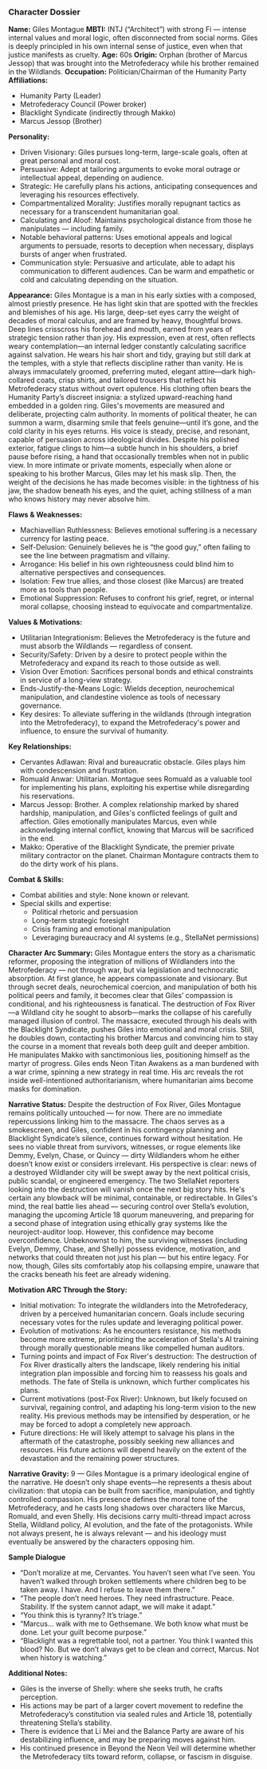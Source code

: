 ### Character Dossier

**Name:** Giles Montague
**MBTI:** INTJ (“Architect”) with strong Fi — intense internal values and moral logic, often disconnected from social norms. Giles is deeply principled in his own internal sense of justice, even when that justice manifests as cruelty.
**Age:** 60s
**Origin:** Orphan (brother of Marcus Jessop) that was brought into the Metrofederacy while his brother remained in the Wildlands.
**Occupation:** Politician/Chairman of the Humanity Party
**Affiliations:** 
- Humanity Party (Leader)
- Metrofederacy Council (Power broker)
- Blacklight Syndicate (indirectly through Makko)
- Marcus Jessop (Brother)

**Personality:**
- Driven Visionary: Giles pursues long-term, large-scale goals, often at great personal and moral cost.
- Persuasive: Adept at tailoring arguments to evoke moral outrage or intellectual appeal, depending on audience.
- Strategic: He carefully plans his actions, anticipating consequences and leveraging his resources effectively.
- Compartmentalized Morality: Justifies morally repugnant tactics as necessary for a transcendent humanitarian goal.
- Calculating and Aloof: Maintains psychological distance from those he manipulates — including family.
- Notable behavioral patterns: Uses emotional appeals and logical arguments to persuade, resorts to deception when necessary, displays bursts of anger when frustrated.
- Communication style: Persuasive and articulate, able to adapt his communication to different audiences. Can be warm and empathetic or cold and calculating depending on the situation.

**Appearance:** 
Giles Montague is a man in his early sixties with a composed, almost priestly presence. He has light skin that are spotted with the freckles and blemishes of his age. His large, deep-set eyes carry the weight of decades of moral calculus, and are framed by heavy, thoughtful brows. Deep lines crisscross his forehead and mouth, earned from years of strategic tension rather than joy. His expression, even at rest, often reflects weary contemplation—an internal ledger constantly calculating sacrifice against salvation.
He wears his hair short and tidy, graying but still dark at the temples, with a style that reflects discipline rather than vanity. He is always immaculately groomed, preferring muted, elegant attire—dark high-collared coats, crisp shirts, and tailored trousers that reflect his Metrofederacy status without overt opulence. His clothing often bears the Humanity Party’s discreet insignia: a stylized upward-reaching hand embedded in a golden ring.
Giles's movements are measured and deliberate, projecting calm authority. In moments of political theater, he can summon a warm, disarming smile that feels genuine—until it’s gone, and the cold clarity in his eyes returns. His voice is steady, precise, and resonant, capable of persuasion across ideological divides. Despite his polished exterior, fatigue clings to him—a subtle hunch in his shoulders, a brief pause before rising, a hand that occasionally trembles when not in public view.
In more intimate or private moments, especially when alone or speaking to his brother Marcus, Giles may let his mask slip. Then, the weight of the decisions he has made becomes visible: in the tightness of his jaw, the shadow beneath his eyes, and the quiet, aching stillness of a man who knows history may never absolve him.

**Flaws & Weaknesses:**
- Machiavellian Ruthlessness: Believes emotional suffering is a necessary currency for lasting peace.
- Self-Delusion: Genuinely believes he is “the good guy,” often failing to see the line between pragmatism and villainy.
- Arrogance: His belief in his own righteousness could blind him to alternative perspectives and consequences.
- Isolation: Few true allies, and those closest (like Marcus) are treated more as tools than people.
- Emotional Suppression: Refuses to confront his grief, regret, or internal moral collapse, choosing instead to equivocate and compartmentalize.


**Values & Motivations:**
- Utilitarian Integrationism: Believes the Metrofederacy is the future and must absorb the Wildlands — regardless of consent.
- Security/Safety: Driven by a desire to protect people within the Metrofederacy and expand its reach to those outside as well.
- Vision Over Emotion: Sacrifices personal bonds and ethical constraints in service of a long-view strategy.
- Ends-Justify-the-Means Logic: Wields deception, neurochemical manipulation, and clandestine violence as tools of necessary governance.
- Key desires: To alleviate suffering in the wildlands (through integration into the Metrofederacy), to expand the Metrofederacy's power and influence, to ensure the survival of humanity.


**Key Relationships:**
- Cervantes Adlawan:  Rival and bureaucratic obstacle. Giles plays him with condescension and frustration.
- Romuald Anwar: Utilitarian. Montague sees Romuald as a valuable tool for implementing his plans, exploiting his expertise while disregarding his reservations.
- Marcus Jessop: Brother. A complex relationship marked by shared hardship, manipulation, and Giles's conflicted feelings of guilt and affection. Giles emotionally manipulates Marcus, even while acknowledging internal conflict, knowing that Marcus will be sacrificed in the end.
- Makko: Operative of the Blacklight Syndicate, the premier private military contractor on the planet. Chairman Montagure contracts them to do the dirty work of his plans.


**Combat & Skills:**
- Combat abilities and style: None known or relevant.
- Special skills and expertise: 
    - Political rhetoric and persuasion
    - Long-term strategic foresight
    - Crisis framing and emotional manipulation
    - Leveraging bureaucracy and AI systems (e.g., StellaNet permissions)

**Character Arc Summary:**
Giles Montague enters the story as a charismatic reformer, proposing the integration of millions of Wildlanders into the Metrofederacy — not through war, but via legislation and technocratic absorption. At first glance, he appears compassionate and visionary. But through secret deals, neurochemical coercion, and manipulation of both his political peers and family, it becomes clear that Giles’ compassion is conditional, and his righteousness is fanatical.
The destruction of Fox River—a Wildland city he sought to absorb—marks the collapse of his carefully managed illusion of control. The massacre, executed through his deals with the Blacklight Syndicate, pushes Giles into emotional and moral crisis. Still, he doubles down, contacting his brother Marcus and convincing him to stay the course in a moment that reveals both deep guilt and deeper ambition. He manipulates Makko with sanctimonious lies, positioning himself as the martyr of progress.
Giles ends Neon Titan Awakens as a man burdened with a war crime, spinning a new strategy in real time. His arc reveals the rot inside well-intentioned authoritarianism, where humanitarian aims become masks for domination.

**Narrative Status:**
Despite the destruction of Fox River, Giles Montague remains politically untouched — for now. There are no immediate repercussions linking him to the massacre. The chaos serves as a smokescreen, and Giles, confident in his contingency planning and Blacklight Syndicate’s silence, continues forward without hesitation. He sees no viable threat from survivors, witnesses, or rogue elements like Demmy, Evelyn, Chase, or Quincy — dirty Wildlanders whom he either doesn’t know exist or considers irrelevant.
His perspective is clear: news of a destroyed Wildlander city will be swept away by the next political crisis, public scandal, or engineered emergency. The two StellaNet reporters looking into the destruction will vanish once the next big story hits. He's certain any blowback will be minimal, containable, or redirectable.
In Giles's mind, the real battle lies ahead — securing control over Stella’s evolution, managing the upcoming Article 18 quorum maneuvering, and preparing for a second phase of integration using ethically gray systems like the neuroject-auditor loop.
However, this confidence may become overconfidence. Unbeknownst to him, the surviving witnesses (including Evelyn, Demmy, Chase, and Shelly) possess evidence, motivation, and networks that could threaten not just his plan — but his entire legacy.
For now, though, Giles sits comfortably atop his collapsing empire, unaware that the cracks beneath his feet are already widening.

**Motivation ARC Through the Story:**
- Initial motivation: To integrate the wildlanders into the Metrofederacy, driven by a perceived humanitarian concern.  Goals include securing necessary votes for the rules update and leveraging political power.
- Evolution of motivations:  As he encounters resistance, his methods become more extreme, prioritizing the acceleration of Stella's AI training through morally questionable means like compelled human auditors.
- Turning points and impact of Fox River's destruction:  The destruction of Fox River drastically alters the landscape, likely rendering his initial integration plan impossible and forcing him to reassess his goals and methods.  The fate of Stella is unknown, which further complicates his plans.
- Current motivations (post-Fox River): Unknown, but likely focused on survival, regaining control, and adapting his long-term vision to the new reality. His previous methods may be intensified by desperation, or he may be forced to adopt a completely new approach.
- Future directions:  He will likely attempt to salvage his plans in the aftermath of the catastrophe, possibly seeking new alliances and resources. His future actions will depend heavily on the extent of the devastation and the remaining power structures.

**Narrative Gravity:** 9 — Giles Montague is a primary ideological engine of the narrative. He doesn’t only shape events—he represents a thesis about civilization: that utopia can be built from sacrifice, manipulation, and tightly controlled compassion. His presence defines the moral tone of the Metrofederacy, and he casts long shadows over characters like Marcus, Romuald, and even Shelly.
His decisions carry multi-thread impact across Stella, Wildland policy, AI evolution, and the fate of the protagonists. While not always present, he is always relevant — and his ideology must eventually be answered by the characters opposing him.

**Sample Dialogue**
- “Don’t moralize at me, Cervantes. You haven’t seen what I’ve seen. You haven’t walked through broken settlements where children beg to be taken away. I have. And I refuse to leave them there.”
- “The people don’t need heroes. They need infrastructure. Peace. Stability. If the system cannot adapt, we will make it adapt.”
- “You think this is tyranny? It’s triage.”
- “Marcus… walk with me to Gethsemane. We both know what must be done. Let your guilt become purpose.”
-  “Blacklight was a regrettable tool, not a partner. You think I wanted this blood? No. But we don’t always get to be clean and correct, Marcus. Not when history is watching.”

**Additional Notes:**
- Giles is the inverse of Shelly: where she seeks truth, he crafts perception.
- His actions may be part of a larger covert movement to redefine the Metrofederacy’s constitution via sealed rules and Article 18, potentially threatening Stella’s stability.
- There is evidence that Li Mei and the Balance Party are aware of his destabilizing influence, and may be preparing moves against him.
- His continued presence in Beyond the Neon Veil will determine whether the Metrofederacy tilts toward reform, collapse, or fascism in disguise.